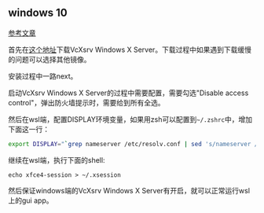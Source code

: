 ## windows 10

[参考文章](https://techcommunity.microsoft.com/t5/windows-dev-appconsult/running-wsl-gui-apps-on-windows-10/ba-p/1493242)

首先在[这个地址](https://sourceforge.net/projects/vcxsrv/)下载VcXsrv Windows X Server。下载过程中如果遇到下载缓慢的问题可以选择其他镜像。

安装过程中一路next。

启动VcXsrv Windows X Server的过程中需要配置，需要勾选"Disable access control"，弹出防火墙提示时，需要给到所有全选。

然后在wsl端，配置DISPLAY环境变量，如果用zsh可以配置到`~/.zshrc`中，增加下面这一行：

```bash
export DISPLAY="`grep nameserver /etc/resolv.conf | sed 's/nameserver //'`:0"
```

继续在wsl端，执行下面的shell:

```
echo xfce4-session > ~/.xsession
```

然后保证windows端的VcXsrv Windows X Server有开启，就可以正常运行wsl上的gui app。

